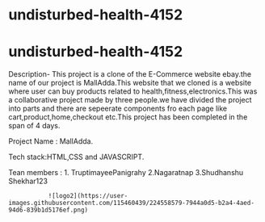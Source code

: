 # undisturbed-health-4152

# undisturbed-health-4152

Description- This project is a clone of the E-Commerce website ebay.the name of our project is MallAdda.This website that we cloned is a website where user can buy products related to health,fitness,electronics.This was a collaborative project made by three people.we have divided the project into parts and there are sepeerate components fro each page like cart,product,home,checkout etc.This project has been completed in the span of 4 days.

Project Name : MallAdda.

Tech stack:HTML,CSS and JAVASCRIPT.

Tean members : 1. TruptimayeePanigrahy
               2.Nagaratnap
               3.Shudhanshu Shekhar123
               
               ![logo2](https://user-images.githubusercontent.com/115460439/224558579-7944a0d5-b2a4-4aed-94d6-839b1d5176ef.png)
